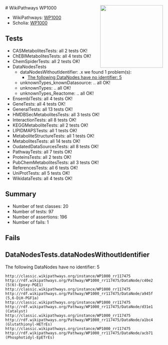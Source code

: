 <img style="float: right; width: 200px" src="https://upload.wikimedia.org/wikipedia/commons/thumb/8/83/Wplogo_with_text_500.png/640px-Wplogo_with_text_500.png" />
# WikiPathways WP1000

* WikiPathways: [WP1000](https://wikipathways.org/pathways/WP1000)
* Scholia: [WP1000](https://scholia.toolforge.org/wikipathways/WP1000)
## Tests
* CASMetabolitesTests: all 2 tests OK!
* ChEBIMetabolitesTests: all 4 tests OK!
* ChemSpiderTests: all 2 tests OK!
* DataNodesTests
    * dataNodesWithoutIdentifier: .x we found 1 problem(s):
        * [The following DataNodes have no identifier: 5](#d2d32fa4)
    * unknownTypes_knownDatasource: .. all OK!
    * unknownTypes: .. all OK!
    * unknownTypes_Reactome: .. all OK!
* EnsemblTests: all 4 tests OK!
* GeneTests: all 4 tests OK!
* GeneralTests: all 13 tests OK!
* HMDBSecMetabolitesTests: all 3 tests OK!
* InteractionTests: all 8 tests OK!
* KEGGMetaboliteTests: all 2 tests OK!
* LIPIDMAPSTests: all 1 tests OK!
* MetaboliteStructureTests: all 1 tests OK!
* MetabolitesTests: all 14 tests OK!
* OudatedDataSourcesTests: all 8 tests OK!
* PathwayTests: all 7 tests OK!
* ProteinsTests: all 2 tests OK!
* PubChemMetabolitesTests: all 3 tests OK!
* ReferencesTests: all 6 tests OK!
* UniProtTests: all 5 tests OK!
* WikidataTests: all 4 tests OK!


## Summary

* Number of test classes: 20
* Number of tests: 97
* Number of assertions: 196
* Number of fails: 1

## Fails

<a name="d2d32fa4" />

## DataNodesTests.dataNodesWithoutIdentifier

The following DataNodes have no identifier: 5
```
http://classic.wikipathways.org/instance/WP1000_rr117475 http://rdf.wikipathways.org/Pathway/WP1000_rr117475/DataNode/c40e2 (5(6)-Epoxy-PGE1)
http://classic.wikipathways.org/instance/WP1000_rr117475 http://rdf.wikipathways.org/Pathway/WP1000_rr117475/DataNode/a945f (5,6-DiH-PGF1a)
http://classic.wikipathways.org/instance/WP1000_rr117475 http://rdf.wikipathways.org/Pathway/WP1000_rr117475/DataNode/d31e1 (Catalyst)
http://classic.wikipathways.org/instance/WP1000_rr117475 http://rdf.wikipathways.org/Pathway/WP1000_rr117475/DataNode/a1bc4 (Glutathionyl-HETrEs)
http://classic.wikipathways.org/instance/WP1000_rr117475 http://rdf.wikipathways.org/Pathway/WP1000_rr117475/DataNode/acb71 (Phosphotidyl-EpETrEs)
```

